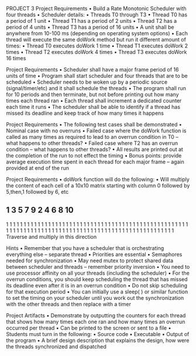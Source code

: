 PROJECT 3
Project Requirements
• Build a Rate Monotonic Scheduler with four threads
• Scheduler details:
• Threads T0 through T3
• Thread T0 has a period of 1 unit
• Thread T1 has a period of 2 units
• Thread T2 has a period of 4 units
• Thread T3 has a period of 16 units
• A unit shall be anywhere from 10-100 ms (depending on operating
system options)
• Each thread will execute the same doWork method but run it different
amount of times:
• Thread T0 executes doWork 1 time
• Thread T1 executes doWork 2 times
• Thread T2 executes doWork 4 times
• Thread T3 executes doWork 16 times

Project Requirements
• Scheduler shall have a major frame period of 16 units of
time
• Program shall start scheduler and four threads that are to
be scheduled
• Scheduler needs to be woken up by a periodic source
(signal/timer/etc) and it shall schedule the threads
• The program shall run for 10 periods and then terminate, but not
before printing out how many times each thread ran
• Each thread shall increment a dedicated counter each
time it runs
• The scheduler shall be able to identify if a thread has
missed its deadline and keep track of how many times it
happens

Project Requirements
• The following test cases shall be demonstrated
• Nominal case with no overruns
• Failed case where the doWork function is called as many times as
required to lead to an overrun condition in T0 – what happens to
other threads?
• Failed case where T2 has an overrun condition – what happens to
other threads?
• All results are printed out at the completion of the run to not effect
the timing
• Bonus points: provide average execution time spent in
each thread for each major frame – again provided at end of the run

Project Requirements
• doWork function will do the following:
• Will multiply the content of each cell of a 10x10 matrix starting with 
column 0 followed by 5,then,1 followed by 6, etc

1 3 5 7 9 2 4 6 8 10
--------------------
1 1 1 1 1 1 1 1 1 1
1 1 1 1 1 1 1 1 1 1
1 1 1 1 1 1 1 1 1 1
1 1 1 1 1 1 1 1 1 1
1 1 1 1 1 1 1 1 1 1
1 1 1 1 1 1 1 1 1 1
1 1 1 1 1 1 1 1 1 1
1 1 1 1 1 1 1 1 1 1
1 1 1 1 1 1 1 1 1 1
1 1 1 1 1 1 1 1 1 1
Traverse and multiply
in this direction

Hints
• Remember that you have a scheduler that is orchestrating
everything else – separate thread
• Priorities are essential
• Semaphores needed for synchronization
• May need mutex to protect shared data between scheduler and
threads – remember priority inversion
• You need to use processor affinity on all your threads (including
the scheduler)
• For the overrun conditions, you should keep scheduling the
thread that has missed its deadline even after it is in an overrun
condition
• Do not skip scheduling for that execution period
• You can initially use a sleep( ) or similar function to set the
timing on your scheduler until you work out the synchronization
with the other threads and then replace with a timer

Project Artifacts
• Demonstrate by outputting the counters for each thread
that shows how many times each one ran and how many
times an overrun occurred per thread
• Can be printed to the screen or sent to a file
• Students must turn in the following:
• Source code
• Executable
• Output of the program
• A brief design description that explains the design, how were the
threads synchronized and dispatched

